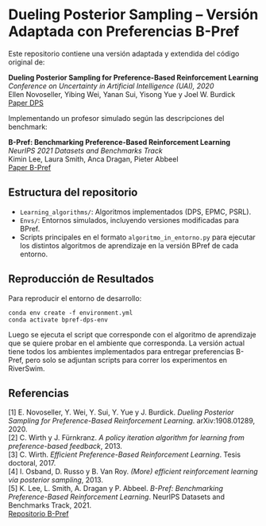 # Dueling Posterior Sampling – Versión Adaptada con Preferencias B-Pref

Este repositorio contiene una versión adaptada y extendida del código original de:

**Dueling Posterior Sampling for Preference-Based Reinforcement Learning**<br/>
*Conference on Uncertainty in Artificial Intelligence (UAI), 2020*<br/>
Ellen Novoseller, Yibing Wei, Yanan Sui, Yisong Yue y Joel W. Burdick<br/>
[Paper DPS](https://arxiv.org/abs/1908.01289)

Implementando un profesor simulado según las descripciones del benchmark:

**B-Pref: Benchmarking Preference-Based Reinforcement Learning**<br/>
*NeurIPS 2021 Datasets and Benchmarks Track*<br/>
Kimin Lee, Laura Smith, Anca Dragan, Pieter Abbeel<br/>
[Paper B-Pref](https://openreview.net/pdf?id=ps95-mkHF_)

## Estructura del repositorio

* `Learning_algorithms/`: Algoritmos implementados (DPS, EPMC, PSRL).
* `Envs/`: Entornos simulados, incluyendo versiones modificadas para BPref.
* Scripts principales en el formato `algoritmo_in_entorno.py` para ejecutar los distintos algoritmos de aprendizaje en la versión BPref de cada entorno.

## Reproducción de Resultados

Para reproducir el entorno de desarrollo:

```
conda env create -f environment.yml
conda activate bpref-dps-env
```

Luego se ejecuta el script que corresponde con el algoritmo de aprendizaje que se quiere probar en el ambiente que corresponda. La versión actual tiene todos los ambientes implementados para entregar preferencias B-Pref, pero solo se adjuntan scripts para correr los experimentos en RiverSwim.

## Referencias

\[1] E. Novoseller, Y. Wei, Y. Sui, Y. Yue y J. Burdick. *Dueling Posterior Sampling for Preference-Based Reinforcement Learning*. arXiv:1908.01289, 2020.<br/>
\[2] C. Wirth y J. Fürnkranz. *A policy iteration algorithm for learning from preference-based feedback*, 2013.<br/>
\[3] C. Wirth. *Efficient Preference-Based Reinforcement Learning*. Tesis doctoral, 2017.<br/>
\[4] I. Osband, D. Russo y B. Van Roy. *(More) efficient reinforcement learning via posterior sampling*, 2013.<br/>
\[5] K. Lee, L. Smith, A. Dragan y P. Abbeel. *B-Pref: Benchmarking Preference-Based Reinforcement Learning*. NeurIPS Datasets and Benchmarks Track, 2021.<br/>
[Repositorio B-Pref](https://github.com/rll-research/B-Pref)
